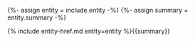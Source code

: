 {%- assign entity = include.entity -%}
{%- assign summary = entity.summary -%}
<tr><td>{% include entity-href.md entity=entity %}</td><td>{{summary}}</td></tr>
